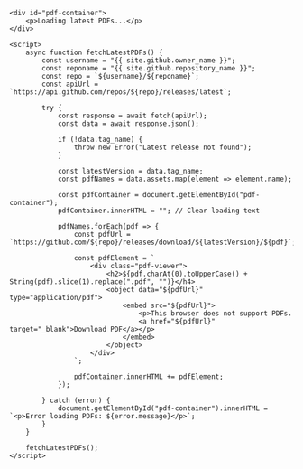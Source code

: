 <html lang="en">
<head>
    <meta charset="UTF-8">
    <meta name="viewport" content="width=device-width, initial-scale=1.0">
    <title>Latest Thesis PDFs</title>
<style>
    #pdf-container {
        display: block;
        text-align: center;
    }
    .pdf-viewer {
        width: 100%;
        max-width: 1000px;
    }
    object {
        width: 100%;
        height: 600px;
        border: 1px solid #ccc;
    }
</style>

</head>
<body>

    <div id="pdf-container">
        <p>Loading latest PDFs...</p>
    </div>

    <script>
        async function fetchLatestPDFs() {
            const username = "{{ site.github.owner_name }}";
            const reponame = "{{ site.github.repository_name }}";
            const repo = `${username}/${reponame}`;
            const apiUrl = `https://api.github.com/repos/${repo}/releases/latest`;

            try {
                const response = await fetch(apiUrl);
                const data = await response.json();

                if (!data.tag_name) {
                    throw new Error("Latest release not found");
                }

                const latestVersion = data.tag_name;
                const pdfNames = data.assets.map(element => element.name);

                const pdfContainer = document.getElementById("pdf-container");
                pdfContainer.innerHTML = ""; // Clear loading text

                pdfNames.forEach(pdf => {
                    const pdfUrl = `https://github.com/${repo}/releases/download/${latestVersion}/${pdf}`;

                    const pdfElement = `
                        <div class="pdf-viewer">
                            <h2>${pdf.charAt(0).toUpperCase() + String(pdf).slice(1).replace(".pdf", "")}</h4>
                            <object data="${pdfUrl}" type="application/pdf">
                                <embed src="${pdfUrl}">
                                    <p>This browser does not support PDFs.
                                    <a href="${pdfUrl}" target="_blank">Download PDF</a></p>
                                </embed>
                            </object>
                        </div>
                    `;

                    pdfContainer.innerHTML += pdfElement;
                });

            } catch (error) {
                document.getElementById("pdf-container").innerHTML = `<p>Error loading PDFs: ${error.message}</p>`;
            }
        }

        fetchLatestPDFs();
    </script>

</body>
</html>
